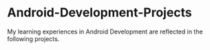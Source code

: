 # Android-Development-Projects
My learning experiences in Android Development are reflected in the following projects.
